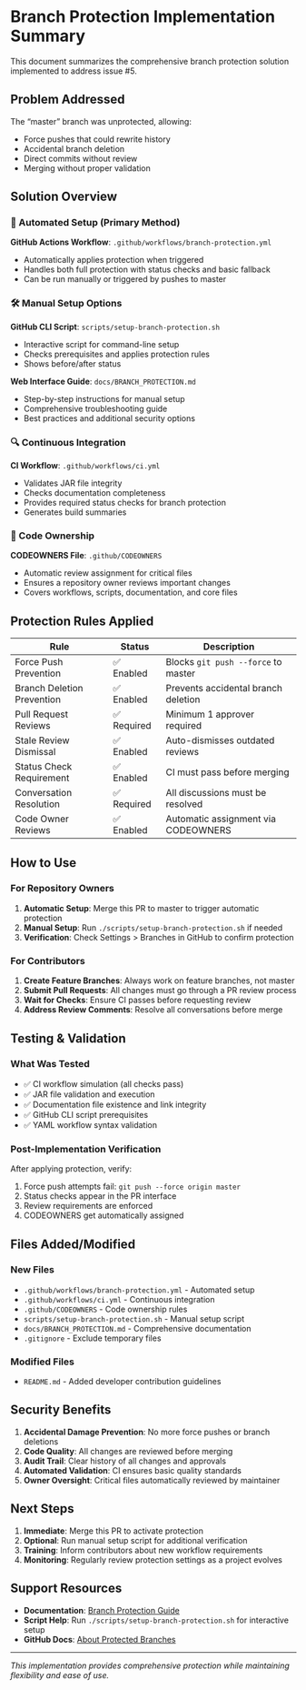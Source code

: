 # Branch Protection Implementation Summary

This document summarizes the comprehensive branch protection solution implemented to address issue #5.

## Problem Addressed
The “master” branch was unprotected, allowing:
- Force pushes that could rewrite history
- Accidental branch deletion
- Direct commits without review
- Merging without proper validation

## Solution Overview

### 🔄 Automated Setup (Primary Method)
**GitHub Actions Workflow**: `.github/workflows/branch-protection.yml`
- Automatically applies protection when triggered
- Handles both full protection with status checks and basic fallback
- Can be run manually or triggered by pushes to master

### 🛠️ Manual Setup Options
**GitHub CLI Script**: `scripts/setup-branch-protection.sh`
- Interactive script for command-line setup
- Checks prerequisites and applies protection rules
- Shows before/after status

**Web Interface Guide**: `docs/BRANCH_PROTECTION.md`
- Step-by-step instructions for manual setup
- Comprehensive troubleshooting guide
- Best practices and additional security options

### 🔍 Continuous Integration
**CI Workflow**: `.github/workflows/ci.yml`
- Validates JAR file integrity
- Checks documentation completeness
- Provides required status checks for branch protection
- Generates build summaries

### 👥 Code Ownership
**CODEOWNERS File**: `.github/CODEOWNERS`
- Automatic review assignment for critical files
- Ensures a repository owner reviews important changes
- Covers workflows, scripts, documentation, and core files

## Protection Rules Applied

| Rule                       | Status     | Description                         |
|----------------------------|------------|-------------------------------------|
| Force Push Prevention      | ✅ Enabled  | Blocks `git push --force` to master |
| Branch Deletion Prevention | ✅ Enabled  | Prevents accidental branch deletion |
| Pull Request Reviews       | ✅ Required | Minimum 1 approver required         |
| Stale Review Dismissal     | ✅ Enabled  | Auto-dismisses outdated reviews     |
| Status Check Requirement   | ✅ Enabled  | CI must pass before merging         |
| Conversation Resolution    | ✅ Required | All discussions must be resolved    |
| Code Owner Reviews         | ✅ Enabled  | Automatic assignment via CODEOWNERS |

## How to Use

### For Repository Owners
1. **Automatic Setup**: Merge this PR to master to trigger automatic protection
2. **Manual Setup**: Run `./scripts/setup-branch-protection.sh` if needed
3. **Verification**: Check Settings > Branches in GitHub to confirm protection

### For Contributors
1. **Create Feature Branches**: Always work on feature branches, not master
2. **Submit Pull Requests**: All changes must go through a PR review process
3. **Wait for Checks**: Ensure CI passes before requesting review
4. **Address Review Comments**: Resolve all conversations before merge

## Testing & Validation

### What Was Tested
- ✅ CI workflow simulation (all checks pass)
- ✅ JAR file validation and execution
- ✅ Documentation file existence and link integrity
- ✅ GitHub CLI script prerequisites
- ✅ YAML workflow syntax validation

### Post-Implementation Verification
After applying protection, verify:
1. Force push attempts fail: `git push --force origin master`
2. Status checks appear in the PR interface
3. Review requirements are enforced
4. CODEOWNERS get automatically assigned

## Files Added/Modified

### New Files
- `.github/workflows/branch-protection.yml` - Automated setup
- `.github/workflows/ci.yml` - Continuous integration
- `.github/CODEOWNERS` - Code ownership rules
- `scripts/setup-branch-protection.sh` - Manual setup script
- `docs/BRANCH_PROTECTION.md` - Comprehensive documentation
- `.gitignore` - Exclude temporary files

### Modified Files
- `README.md` - Added developer contribution guidelines

## Security Benefits

1. **Accidental Damage Prevention**: No more force pushes or branch deletions
2. **Code Quality**: All changes are reviewed before merging
3. **Audit Trail**: Clear history of all changes and approvals
4. **Automated Validation**: CI ensures basic quality standards
5. **Owner Oversight**: Critical files automatically reviewed by maintainer

## Next Steps

1. **Immediate**: Merge this PR to activate protection
2. **Optional**: Run manual setup script for additional verification
3. **Training**: Inform contributors about new workflow requirements
4. **Monitoring**: Regularly review protection settings as a project evolves

## Support Resources

- **Documentation**: [Branch Protection Guide](docs/BRANCH_PROTECTION.md)
- **Script Help**: Run `./scripts/setup-branch-protection.sh` for interactive setup
- **GitHub Docs**: [About Protected Branches](https://docs.github.com/en/repositories/configuring-branches-and-merges-in-your-repository/defining-the-mergeability-of-pull-requests/about-protected-branches)

---

*This implementation provides comprehensive protection while maintaining flexibility and ease of use.*